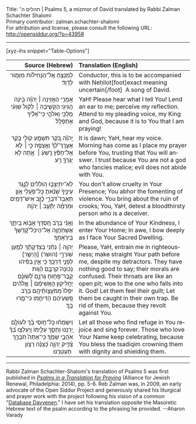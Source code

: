 <html>
<head></head>
<body>
Title: תהלים ה׳ | Psalms 5, a mizmor of David translated by Rabbi Zalman Schachter Shalomi<br />
Primary contributor: zalman.schachter-shalomi<br />
For attribution and license, please consult the following URL: <a href="http://opensiddur.org/?p=43958">http://opensiddur.org/?p=43958</a>
<p />
<hr />

[xyz-ihs snippet="Table-Options"]<table style="margin-left: auto; margin-right: auto;" class="draggable">
<thead><tr><th id="x" style="text-align: right;">Source (Hebrew)</th><th style="text-align: left;">Translation (English)</th></tr></thead>
<tbody>
<tr><td style="vertical-align:top;">
<div class="liturgy" lang="he" style="text-align: right;">
<span class="instruction">לַמְנַצֵּ֥חַ 
אֶֽל־הַנְּחִיל֗וֹת 
מִזְמ֥וֹר לְדָוִֽד׃</span>
</div></td>

<td style="vertical-align:top;">
<div class="english" lang="en" style="text-align: left;">
<span class="instruction">Conductor, this is to be accompanied 
with Neḥilot[foot]exact meaning uncertain[/foot]&nbsp; 
A song of David.</span>
</div></td></tr>


<tr><td style="vertical-align:top;">
<div class="liturgy" lang="he" style="text-align: right;">
אֲמָרַ֖י הַאֲזִ֥ינָה ׀ יְהֹוָ֗ה
בִּ֣ינָה הֲגִיגִֽי׃
הַקְשִׁ֤יבָה ׀ 
לְק֬וֹל שַׁוְעִ֗י 
מַלְכִּ֥י וֵאלֹהָ֑י 
כִּֽי־אֵ֝לֶ֗יךָ אֶתְפַּלָּֽל׃
</div></td>

<td style="vertical-align:top;">
<div class="english" lang="en" style="text-align: left;">
YaH! Please hear what I tell You! 
Lend an ear to me; 
perceive my reflection.
Attend to my pleading voice, 
my King and God,
because it is to You that I am praying!
</div></td></tr>


<tr><td style="vertical-align:top;">
<div class="liturgy" lang="he" style="text-align: right;">
יְֽהֹוָ֗ה בֹּ֭קֶר 
תִּשְׁמַ֣ע קוֹלִ֑י 
בֹּ֥קֶר 
אֶעֱרׇךְ־לְ֝ךָ֗ 
וַאֲצַפֶּֽה׃ 
כִּ֤י ׀ 
לֹ֤א אֵֽל־חָפֵ֘ץ רֶ֥שַׁע ׀ 
אָ֑תָּה לֹ֖א יְגֻרְךָ֣ רָֽע׃
</div></td>

<td style="vertical-align:top;">
<div class="english" lang="en" style="text-align: left;">
It is dawn;
YaH, hear my voice.
Morning has come
as I place my prayer before You,
trusting that You will answer.
I trust because You are not 
a god who fancies malice; 
evil does not abide with You.
</div></td></tr>


<tr><td style="vertical-align:top;">
<div class="liturgy" lang="he" style="text-align: right;">
לֹֽא־יִתְיַצְּב֣וּ ה֭וֹלְלִים לְנֶ֣גֶד עֵינֶ֑יךָ 
שָׂ֝נֵ֗אתָ כׇּל־פֹּ֥עֲלֵי אָֽוֶן׃
תְּאַבֵּד֮ דֹּבְרֵ֢י כָ֫זָ֥ב 
אִישׁ־דָּמִ֥ים וּמִרְמָ֗ה 
יְתָ֘עֵ֥ב ׀ יְהֹוָֽה׃
</div></td>

<td style="vertical-align:top;">
<div class="english" lang="en" style="text-align: left;">
You don't allow cruelty in Your Presence; 
You abhor the fomenting of violence.
You bring about the ruin of crooks;
You, YaH, detest a bloodthirsty person 
who is a deceiver.
</div></td></tr>


<tr><td style="vertical-align:top;">
<div class="liturgy" lang="he" style="text-align: right;">
וַאֲנִ֗י בְּרֹ֣ב חַ֭סְדְּךָ 
אָב֣וֹא בֵיתֶ֑ךָ 
אֶשְׁתַּחֲוֶ֥ה 
אֶל־הֵיכַל־קׇ֝דְשְׁךָ֗ בְּיִרְאָתֶֽךָ׃
</div></td>

<td style="vertical-align:top;">
<div class="english" lang="en" style="text-align: left;">
In the abundance of Your Kindness,
I enter Your Home;
In awe, I bow deeply
as I face Your Sacred Dwelling.
</div></td></tr>


<tr><td style="vertical-align:top;">
<div class="liturgy" lang="he" style="text-align: right;">
יְהֹוָ֤ה ׀ נְחֵ֬נִי בְצִדְקָתֶ֗ךָ 
לְמַ֥עַן שׁוֹרְרָ֑י (הושר) [הַיְשַׁ֖ר] &nbsp;
לְפָנַ֣י דַּרְכֶּֽךָ׃
כִּ֤י אֵ֪ין בְּפִ֡יהוּ 
נְכוֹנָה֮ קִרְבָּ֢ם 
הַ֫וּ֥וֹת קֶֽבֶר־פָּת֥וּחַ גְּרֹנָ֑ם 
לְ֝שׁוֹנָ֗ם יַחֲלִיקֽוּן׃
הַ֥אֲשִׁימֵ֨ם ׀ אֱֽלֹהִ֗ים יִפְּלוּ֮ מִֽמֹּעֲצ֢וֹתֵ֫יהֶ֥ם 
בְּרֹ֣ב פִּ֭שְׁעֵיהֶם 
הַדִּיחֵ֑מוֹ 
כִּי־מָ֥רוּ בָֽךְ׃
</div></td>

<td style="vertical-align:top;">
<div class="english" lang="en" style="text-align: left;">
Please, YaH, entrain me in righteousness; 
make straight Your path before me, 
despite my detractors.
They have nothing good to say; 
their morals are confused.
Their throats are like an open pit; 
woe to the one who falls into it.
God! Let them feel their guilt;
Let them be caught in their own trap.
Be rid of them,
because they revolt against You.
</div></td></tr>


<tr><td style="vertical-align:top;">
<div class="liturgy" lang="he" style="text-align: right;">
וְיִשְׂמְח֨וּ כׇל־ח֪וֹסֵי בָ֡ךְ 
לְעוֹלָ֣ם יְ֭רַנֵּנוּ וְתָסֵ֣ךְ עָלֵ֑ימוֹ 
וְֽיַעְלְצ֥וּ בְ֝ךָ֗ 
אֹהֲבֵ֥י שְׁמֶֽךָ׃
כִּֽי־אַתָּה֮ תְּבָרֵ֢ךְ צַ֫דִּ֥יק יְהֹוָ֑ה 
כַּ֝צִּנָּ֗ה רָצ֥וֹן 
תַּעְטְרֶֽנּוּ׃ 
</div></td>

<td style="vertical-align:top;">
<div class="english" lang="en" style="text-align: left;">
Let all those who find refuge in You 
rejoice and sing forever.
Those who love Your Name 
keep celebrating, 
because You bless the tsadiqim 
crowning them with dignity 
and shielding them.
</div></td></tr>
</tbody></table>

<hr />

Rabbi Zalman Schachter-Shalomi's translation of Psalms 5 was first published in <em><a href="https://www.indiebound.org/book/9780615976785">Psalms in a Translation for Praying</a><a href="https://www.indiebound.org/book/9780615976785"></a></em> (Alliance for Jewish Renewal, Philadelphia: 2014), pp. 5-6. Reb Zalman was, in 2009, an early advocate of the Open Siddur Project and generously shared his liturgical and prayer work with the project following his vision of a common "<a href="/?p=7665">Database Davvenen</a>." I have set his translation opposite the Masoretic Hebrew text of the psalm according to the phrasing he provided. --Aharon Varady

&nbsp;
</body>
</html>